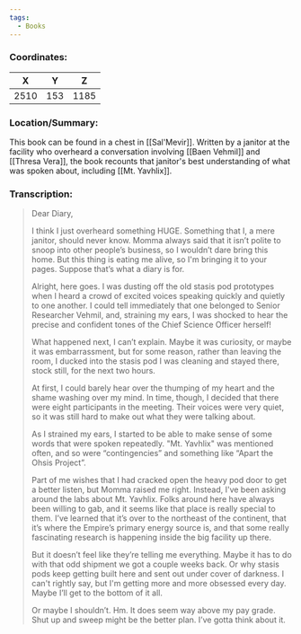 ```yaml
---
tags:
  - Books
---
```


### Coordinates:
| **X** | **Y**| **Z** |
|:-----:|:----:|:-----:|
|2510  |153   |1185  |

### Location/Summary:
This book can be found in a chest in [[Sal'Mevir]]. Written by a janitor at the facility who overheard a conversation involving [[Baen Vehmil]] and [[Thresa Vera]], the book recounts that janitor's best understanding of what was spoken about, including [[Mt. Yavhlix]].

### Transcription:
> Dear Diary,
>
> I think I just overheard something HUGE. Something that I, a mere janitor, should never know. Momma always said that it isn’t polite to snoop into other people’s business, so I wouldn’t dare bring this home. But this thing is eating me alive, so I'm bringing it to your pages. Suppose that’s what a diary is for.
>
> Alright, here goes. I was dusting off the old stasis pod prototypes when I heard a crowd of excited voices speaking quickly and quietly to one another. I could tell immediately that one belonged to Senior Researcher Vehmil, and, straining my ears, I was shocked to hear the precise and confident tones of the Chief Science Officer herself!
>
> What happened next, I can’t explain. Maybe it was curiosity, or maybe it was embarrassment, but for some reason, rather than leaving the room, I ducked into the stasis pod I was cleaning and stayed there, stock still, for the next two hours.
>
> At first, I could barely hear over the thumping of my heart and the shame washing over my mind. In time, though, I decided that there were eight participants in the meeting. Their voices were very quiet, so it was still hard to make out what they were talking about.
>
> As I strained my ears, I started to be able to make sense of some words that were spoken repeatedly. "Mt. Yavhlix" was mentioned often, and so were “contingencies” and something like “Apart the Ohsis Project”.
>
> Part of me wishes that I had cracked open the heavy pod door to get a better listen, but Momma raised me right. Instead, I've been asking around the labs about Mt. Yavhlix. Folks around here have always been willing to gab, and it seems like that place is really special to them. I’ve learned that it’s over to the northeast of the continent, that it’s where the Empire’s primary energy source is, and that some really fascinating research is happening inside the big facility up there.
>
> But it doesn’t feel like they’re telling me everything. Maybe it has to do with that odd shipment we got a couple weeks back. Or why stasis pods keep getting built here and sent out under cover of darkness. I can't rightly say, but I'm getting more and more obsessed every day. Maybe I’ll get to the bottom of it all.
>
> Or maybe I shouldn’t. Hm. It does seem way above my pay grade. Shut up and sweep might be the better plan. I’ve gotta think about it.

